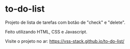# to-do-list

Projeto de lista de tarefas com botão de "check" e "delete".

Feito utilizando HTML, CSS e Javascript.

Visite o projeto no ar: https://vss-stack.github.io/to-do-list/

